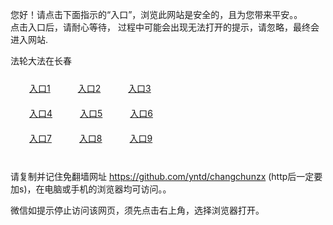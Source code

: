 您好！请点击下面指示的“入口”，浏览此网站是安全的，且为您带来平安。。 <br/>
点击入口后，请耐心等待， 过程中可能会出现无法打开的提示，请忽略，最终会进入网站. </br>

法轮大法在长春<br/>
<div style="padding:10px"><a style="margin:20px" target="_blank" href="https://d3907as8vkvyti.cloudfront.net/2Qpsp?fvcptvqf" id="ccLink1" rel="nofollow">入口1</a> <a target="_blank" style="margin:20px" href="https://d1xp4dj6thkglh.cloudfront.net/2Qpsp?wiwaqss" id="ccLink2" rel="nofollow">入口2</a> <a style="margin:20px" target="_blank" href="https://d3bsmzmxbuqoci.cloudfront.net/2Qpsp?nzxclxcd" id="ccLink3" rel="nofollow">入口3</a></div>

<div style="padding:10px" ><a style="margin:20px" target="_blank" href="https://d3907as8vkvyti.cloudfront.net/2Qpsp?fvcptvqf" id="ccLink4" rel="nofollow">入口4</a> <a style="margin:20px" href="https://d1xp4dj6thkglh.cloudfront.net/2Qpsp?wiwaqss" target="_blank" id="ccLink5" rel="nofollow">入口5</a> <a style="margin:20px" href="https://d3bsmzmxbuqoci.cloudfront.net/2Qpsp?nzxclxcd" target="_blank" id="ccLink6" rel="nofollow">入口6</a></div>

<div style="padding:10px"><a style="margin:20px" target="_blank" href="https://d3907as8vkvyti.cloudfront.net/2Qpsp?fvcptvqf" id="ccLink7" rel="nofollow">入口7</a> <a style="margin:20px" href="https://d1xp4dj6thkglh.cloudfront.net/2Qpsp?wiwaqss" target="_blank" id="ccLink8" rel="nofollow">入口8</a> <a style="margin:20px" target="_blank" href="https://d3bsmzmxbuqoci.cloudfront.net/2Qpsp?nzxclxcd" id="ccLink9" rel="nofollow">入口9</a></div>

<br/>



请复制并记住免翻墙网址 https://github.com/yntd/changchunzx (http后一定要加s)，在电脑或手机的浏览器均可访问。。<br/>

微信如提示停止访问该网页，须先点击右上角，选择浏览器打开。
